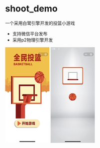 # shoot_demo
一个采用白鹭引擎开发的投篮小游戏

- 支持微信平台发布
- 采用p2物理引擎开发

<img src="https://github.com/Nightlan/shoot_demo/blob/master/screenshot/4.jpg?raw=true" style="zoom:30%" div align=center/>



<img src="https://github.com/Nightlan/shoot_demo/blob/master/screenshot/3.jpg?raw=true" style="zoom:30%" div align=center/>